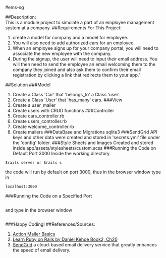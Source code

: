 #ems-sg

##Description:  
This is a module project to simulate a part of an employee management system at a company.
##Requirements For This Project:
1. create a model for company and a model for employee.
2. You will also need to add authorized cars for an employee. 
3. When an employee signs up for your company portal, you will need to associate the new employee with the company. 
4. During the signup, the user will need to input their email address. You will then need to send the employee an email welcoming them to the company they joined and also ask them to confirm their email registration by clicking a link that redirects them to your app."

##Solution
###Model
1. Create a Class 'Car' that 'belongs_to' a Class 'user'.
2. Create a Class 'User' that 'has_many' cars.
###View
1.  Create a user_mailer
2.  Create users with CRUD functions
###Controller
1.  Create cars_controller.rb
2.  Create users_controller.rb
3.  Create welcome_controller.rb
4.  Create mailers
###DataBase and Migrations
sqlite3
###SendGrid
API keys and other data were created and stored in 'secrets.yml' file under the 'config' folder.
###Style Sheets and Images
Created and stored inside app/assets/stylesheets/custom.scss
###Running the Code on Default Port 3000
Inside the working directory
```
$rails server or $rails s
```
the code will run by default on port 3000, thus in the browser window type in
```
localhost:3000
```
###Running the Code on a Specified Port
```$rails s -p <port number> e.g. $rails s -p 8001
```
and type in the browser window
```localhost: 8001
```
###Happy Coding!
##References/Sources:  
1.  [Action Mailer Basics](http://guides.rubyonrails.org/action_mailer_basics.html) 
2.  [Learn Ruby on Rails by Daniel Kehoe Book2, Ch20](http://learn-rails.com/) 
3.  [SendGrid](http://sendgrid.com/) a cloud-based email delivery service that greatly enhances the speed of email delivery.

